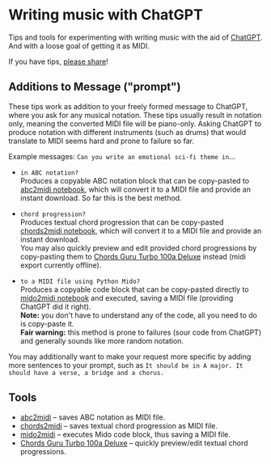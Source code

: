 # Writing music with ChatGPT

Tips and tools for experimenting with writing music with the aid of [ChatGPT](https://ai.com). And with a loose goal of getting it as MIDI.

If you have tips, [please share](https://github.com/olaviinha/MusicWithChatGPT/discussions)!

## Additions to Message ("prompt")

These tips work as addition to your freely formed message to ChatGPT, where you ask for any musical notation. These tips usually result in notation only, meaning the converted MIDI file will be piano-only. Asking ChatGPT to produce notation with different instruments (such as drums) that would translate to MIDI seems hard and prone to failure so far.

Example messages: `Can you write an emotional sci-fi theme in`...

- `in ABC notation?`<br>
Produces a copyable ABC notation block that can be copy-pasted to [abc2midi notebook](https://colab.research.google.com/github/olaviinha/MusicWithChatGPT/blob/main/abc2midi.ipynb), which will convert it to a MIDI file and provide an instant download. So far this is the best method.

- `chord progression?`<br>
Produces textual chord progression that can be copy-pasted [chords2midi notebook](https://colab.research.google.com/github/olaviinha/MusicWithChatGPT/blob/main/chords2midi.ipynb), which will convert it to a MIDI file and provide an instant download.<br>
You may also quickly preview and edit provided chord progressions by copy-pasting them to [Chords Guru Turbo 100a Deluxe](https://ki.gy/cv) instead (midi export currently offline).

- `to a MIDI file using Python Mido?`<br>
Produces a copyable code block that can be copy-pasted directly to [mido2midi notebook](https://colab.research.google.com/github/olaviinha/MusicWithChatGPT/blob/main/mido2midi.ipynb) and executed, saving a MIDI file (providing ChatGPT did it right).<br>
**Note:** you don't have to understand any of the code, all you need to do is copy-paste it.<br>
**Fair warning:** this method is prone to failures (sour code from ChatGPT) and generally sounds like more random notation.

You may additionally want to make your request more specific by adding more sentences to your prompt, such as `It should be in A major. It should have a verse, a bridge and a chorus.`

## Tools

- [abc2midi](https://colab.research.google.com/github/olaviinha/MusicWithChatGPT/blob/main/abc2midi.ipynb) – saves ABC notation as MIDI file.
- [chords2midi](https://colab.research.google.com/github/olaviinha/MusicWithChatGPT/blob/main/chords2midi.ipynb) – saves textual chord progression as MIDI file.
- [mido2midi](https://colab.research.google.com/github/olaviinha/MusicWithChatGPT/blob/main/mido2midi.ipynb) – executes Mido code block, thus saving a MIDI file.
- [Chords Guru Turbo 100a Deluxe](https://ki.gy/cv) – quickly preview/edit textual chord progressions.
